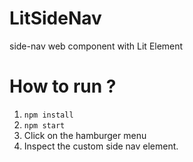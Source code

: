 # LitSideNav
side-nav web component with Lit Element 

# How to run ?
1. ```npm install```
2. ```npm start```
3. Click on the hamburger menu
4. Inspect the custom side nav element.
